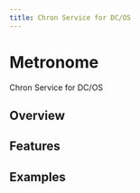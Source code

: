 ```yaml
---
title: Chron Service for DC/OS
---
```


<div class="jumbotron text-center">
  <h1>Metronome</h1>
  <p class="lead">
    Chron Service for DC/OS
  </p>
</div>

## Overview

## Features

## Examples

